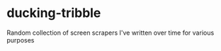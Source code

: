 ducking-tribble
===============

Random collection of screen scrapers I've written over time for various purposes
